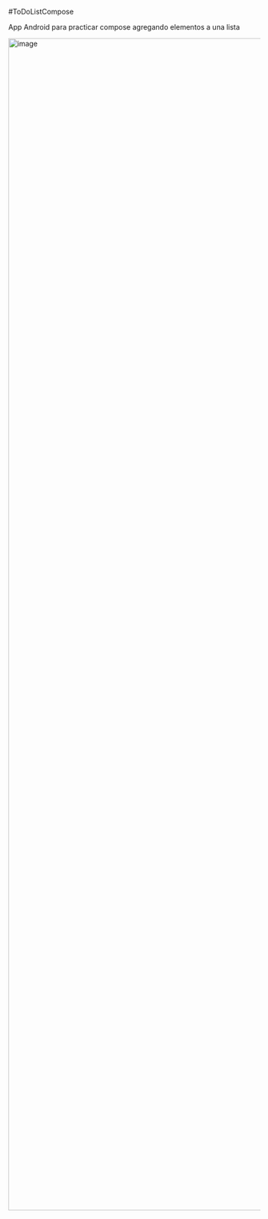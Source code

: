 #ToDoListCompose

App Android para practicar compose agregando elementos a una lista

<img width="1080" height="2340" alt="image" src="https://github.com/user-attachments/assets/dd07254e-7bf5-4b2e-82ef-030f75d0d76b" />
